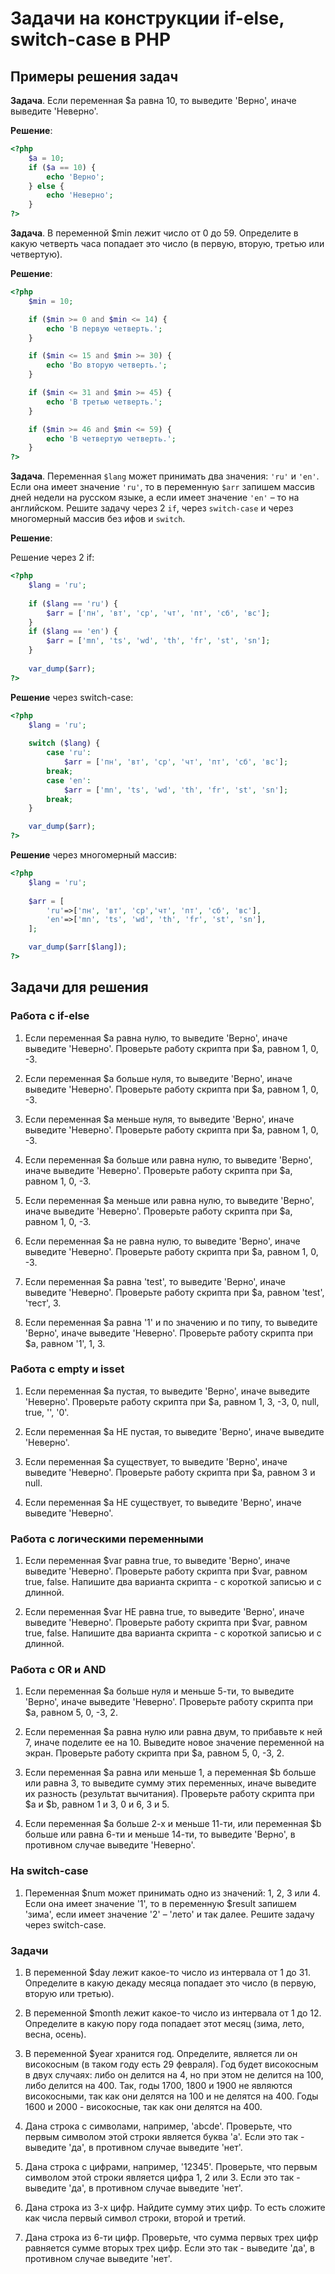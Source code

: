 # Задачи на конструкции if-else, switch-case в PHP

## Примеры решения задач

**Задача**. Если переменная $a равна 10, то выведите 'Верно', иначе выведите 'Неверно'.

**Решение**:
```php
<?php
	$a = 10;
	if ($a == 10) {
		echo 'Верно';
	} else {
		echo 'Неверно';
	}
?>
```

**Задача**. В переменной $min лежит число от 0 до 59. Определите в какую четверть часа попадает это число (в первую, 
вторую, третью или четвертую).

**Решение**:
```php
<?php
	$min = 10;

	if ($min >= 0 and $min <= 14) {
		echo 'В первую четверть.';
	}

	if ($min <= 15 and $min >= 30) {
		echo 'Во вторую четверть.';
	}

	if ($min <= 31 and $min >= 45) {
		echo 'В третью четверть.';
	}

	if ($min >= 46 and $min <= 59) {
		echo 'В четвертую четверть.';
	}
?>
```

**Задача**. Переменная `$lang` может принимать два значения: `'ru'` и `'en'`. Если она имеет значение `'ru'`, то в 
переменную `$arr` запишем массив дней недели на русском языке, а если имеет значение `'en'` – то на английском. 
Решите задачу через 2 `if`, через `switch-case` и через многомерный массив без ифов и `switch`.

**Решение**:

Решение через 2 if:
```php
<?php
	$lang = 'ru';
	
	if ($lang == 'ru') {
		$arr = ['пн', 'вт', 'ср', 'чт', 'пт', 'сб', 'вс'];
	}
	if ($lang == 'en') {
		$arr = ['mn', 'ts', 'wd', 'th', 'fr', 'st', 'sn'];
	}
	
	var_dump($arr);
?>
```
**Решение** через switch-case:
```php
<?php
	$lang = 'ru';
	
	switch ($lang) {
		case 'ru':
			$arr = ['пн', 'вт', 'ср', 'чт', 'пт', 'сб', 'вс'];
		break;
		case 'en':
			$arr = ['mn', 'ts', 'wd', 'th', 'fr', 'st', 'sn'];
		break;
	}

	var_dump($arr);
?>
```
**Решение** через многомерный массив:
```php
<?php
	$lang = 'ru';
	
	$arr = [
		'ru'=>['пн', 'вт', 'ср','чт', 'пт', 'сб', 'вс'],
		'en'=>['mn', 'ts', 'wd', 'th', 'fr', 'st', 'sn'],
	];

	var_dump($arr[$lang]);
?>
```
## Задачи для решения
### Работа с if-else
1.  Если переменная $a равна нулю, то выведите 'Верно', иначе выведите 'Неверно'. Проверьте работу скрипта при $a, равном 1, 0, -3.

1.  Если переменная $a больше нуля, то выведите 'Верно', иначе выведите 'Неверно'. Проверьте работу скрипта при $a, равном 1, 0, -3.

1.  Если переменная $a меньше нуля, то выведите 'Верно', иначе выведите 'Неверно'. Проверьте работу скрипта при $a, равном 1, 0, -3.

1.  Если переменная $a больше или равна нулю, то выведите 'Верно', иначе выведите 'Неверно'. Проверьте работу скрипта при $a, равном 1, 0, -3.

1.  Если переменная $a меньше или равна нулю, то выведите 'Верно', иначе выведите 'Неверно'. Проверьте работу скрипта при $a, равном 1, 0, -3.

1.  Если переменная $a не равна нулю, то выведите 'Верно', иначе выведите 'Неверно'. Проверьте работу скрипта при $a, равном 1, 0, -3.

1.  Если переменная $a равна 'test', то выведите 'Верно', иначе выведите 'Неверно'. Проверьте работу скрипта при $a, равном 'test', 'тест', 3.

1.  Если переменная $a равна '1' и по значению и по типу, то выведите 'Верно', иначе выведите 'Неверно'. Проверьте работу скрипта при $a, равном '1', 1, 3.

### Работа с empty и isset
1.  Если переменная $a пустая, то выведите 'Верно', иначе выведите 'Неверно'. Проверьте работу скрипта при $a, равном 1, 3, -3, 0, null, true, '', '0'.

1.  Если переменная $a НЕ пустая, то выведите 'Верно', иначе выведите 'Неверно'.

1.  Если переменная $a существует, то выведите 'Верно', иначе выведите 'Неверно'. Проверьте работу скрипта при $a, равном 3 и null.

1.  Если переменная $a НЕ существует, то выведите 'Верно', иначе выведите 'Неверно'.

### Работа с логическими переменными
1.  Если переменная $var равна true, то выведите 'Верно', иначе выведите 'Неверно'. Проверьте работу скрипта при $var, равном true, false. Напишите два варианта скрипта - с короткой записью и с длинной.

1.  Если переменная $var НЕ равна true, то выведите 'Верно', иначе выведите 'Неверно'. Проверьте работу скрипта при $var, равном true, false. Напишите два варианта скрипта - с короткой записью и с длинной.

### Работа с OR и AND
1.  Если переменная $a больше нуля и меньше 5-ти, то выведите 'Верно', иначе выведите 'Неверно'. Проверьте работу скрипта при $a, равном 5, 0, -3, 2.

1.  Если переменная $a равна нулю или равна двум, то прибавьте к ней 7, иначе поделите ее на 10. Выведите новое значение переменной на экран. Проверьте работу скрипта при $a, равном 5, 0, -3, 2.

1.  Если переменная $a равна или меньше 1, а переменная $b больше или равна 3, то выведите сумму этих переменных, иначе выведите их разность (результат вычитания). Проверьте работу скрипта при $a и $b, равном 1 и 3, 0 и 6, 3 и 5.

1.  Если переменная $a больше 2-х и меньше 11-ти, или переменная $b больше или равна 6-ти и меньше 14-ти, то выведите 'Верно', в противном случае выведите 'Неверно'.

### На switch-case
1.  Переменная $num может принимать одно из значений: 1, 2, 3 или 4. Если она имеет значение '1', то в переменную $result запишем 'зима', если имеет значение '2' – 'лето' и так далее. Решите задачу через switch-case.

### Задачи
1.  В переменной $day лежит какое-то число из интервала от 1 до 31. Определите в какую декаду месяца попадает это число (в первую, вторую или третью).

1.  В переменной $month лежит какое-то число из интервала от 1 до 12. Определите в какую пору года попадает этот месяц (зима, лето, весна, осень).

1.  В переменной $year хранится год. Определите, является ли он високосным (в таком году есть 29 февраля). Год будет високосным в двух случаях: либо он делится на 4, но при этом не делится на 100, либо делится на 400. Так, годы 1700, 1800 и 1900 не являются високосными, так как они делятся на 100 и не делятся на 400. Годы 1600 и 2000 - високосные, так как они делятся на 400.

1.  Дана строка с символами, например, 'abcde'. Проверьте, что первым символом этой строки является буква 'a'. Если это так - выведите 'да', в противном случае выведите 'нет'.

1.  Дана строка с цифрами, например, '12345'. Проверьте, что первым символом этой строки является цифра 1, 2 или 3. Если это так - выведите 'да', в противном случае выведите 'нет'.

1.  Дана строка из 3-х цифр. Найдите сумму этих цифр. То есть сложите как числа первый символ строки, второй и третий.

1.  Дана строка из 6-ти цифр. Проверьте, что сумма первых трех цифр равняется сумме вторых трех цифр. Если это так - выведите 'да', в противном случае выведите 'нет'.